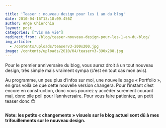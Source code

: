 ```yaml
---

title: 'Teaser : nouveau design pour les 1 an du blog'
date: 2010-04-16T13:18:09.456Z
author: Ange Chierchia
layout: post
categories: ["Vis ma vie"]
redirect_from: /blog/teaser-nouveau-design-pour-les-1-an-du-blog/
img_article:
  - /contents/uploads/teaserv3-200x200.jpg
image: /contents/uploads/2010/04/teaserv3-390x288.jpg
---
```

Pour le premier anniversaire du blog, vous aurez droit à un tout nouveau design, très simple mais vraiment sympa (c&rsquo;est en tout cas mon avis).<!--more-->

Au programme, un peu plus d&rsquo;infos sur moi, une nouvelle page &laquo;&nbsp;Portfolio&nbsp;&raquo;, en gros voilà ce que cette nouvelle version changera. Pour l&rsquo;instant c&rsquo;est encore en construction, donc vous pourrez y accéder surement courant mai, donc pile poil pour l&rsquo;anniversaire. Pour vous faire patientez, un petit teaser donc 😉

<p style="text-align: center;">
  <img class="size-full wp-image-700 aligncenter" title="teaserv3" src="http://i1.wp.com/chierchia.fr/site/wp-content/uploads/teaserv3.jpg?resize=390%2C308" alt="" data-recalc-dims="1" />
</p>

**Note: les petits &laquo;&nbsp;changements&nbsp;&raquo; visuels sur le blog actuel sont dû à mes trifouillements sur le nouveau design.**
